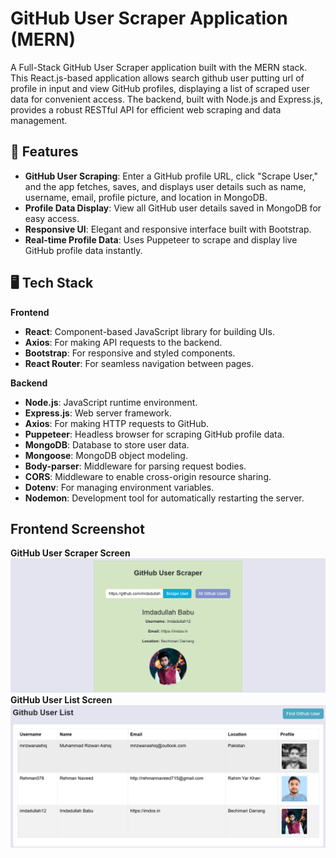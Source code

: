 # GitHub User Scraper Application (MERN)

A Full-Stack GitHub User Scraper application built with the MERN stack. This React.js-based application allows search github user putting url of profile in input and view GitHub profiles, displaying a list of scraped user data for convenient access. The backend, built with Node.js and Express.js, provides a robust RESTful API for efficient web scraping and data management.

## 📖 Features

- **GitHub User Scraping**: Enter a GitHub profile URL, click "Scrape User," and the app fetches, saves, and displays user details such as name, username, email, profile picture, and location in MongoDB.
- **Profile Data Display**: View all GitHub user details saved in MongoDB for easy access.
- **Responsive UI**: Elegant and responsive interface built with Bootstrap.
- **Real-time Profile Data**: Uses Puppeteer to scrape and display live GitHub profile data instantly.

## 🖥️ Tech Stack

**Frontend**  
- **React**: Component-based JavaScript library for building UIs.
- **Axios**: For making API requests to the backend.
- **Bootstrap**: For responsive and styled components.
- **React Router**: For seamless navigation between pages.

**Backend**  
- **Node.js**: JavaScript runtime environment.
- **Express.js**: Web server framework.
- **Axios**: For making HTTP requests to GitHub.
- **Puppeteer**: Headless browser for scraping GitHub profile data.
- **MongoDB**: Database to store user data.
- **Mongoose**: MongoDB object modeling.
- **Body-parser**: Middleware for parsing request bodies.
- **CORS**: Middleware to enable cross-origin resource sharing.
- **Dotenv**: For managing environment variables.
- **Nodemon**: Development tool for automatically restarting the server.

## Frontend Screenshot
**GitHub User Scraper Screen**  
![Frontend Screenshot](https://github.com/Rehman078/GitHub-User-Scraper/blob/0fe4d3944b17ec019e66957760d18de1c84fd6df/scraper%20user.png)
**GitHub User List Screen**  
![Frontend Screenshot](https://github.com/Rehman078/GitHub-User-Scraper/blob/c993ef9438cd79acb1abc309d12edf73944efe3c/github%20user%20list.png)

